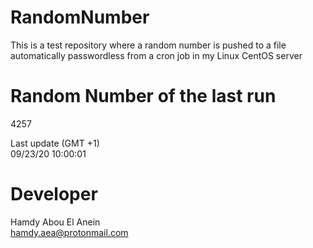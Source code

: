 # RandomNumber    
This is a test repository where a random number is pushed to a file automatically passwordless from a cron job in my Linux CentOS server    
# Random Number of the last run   
4257
      
Last update (GMT +1)    
09/23/20 10:00:01
# Developer    
Hamdy Abou El Anein   
hamdy.aea@protonmail.com
